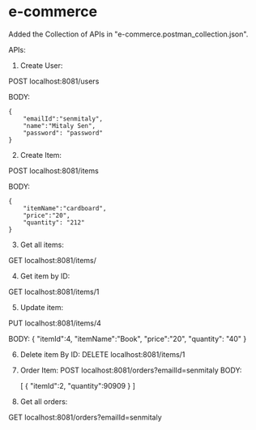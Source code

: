 # e-commerce

Added the Collection of APIs in "e-commerce.postman_collection.json".

APIs:
1. Create User:

POST localhost:8081/users

BODY:

	{
		"emailId":"senmitaly",
		"name":"Mitaly Sen",
		"password": "password"
	}
		
2. Create Item:

POST localhost:8081/items

BODY:

	{
		"itemName":"cardboard",
		"price":"20",
		"quantity": "212"
	}
		
3. Get all items:

GET localhost:8081/items/
	 
4. Get item by ID:

GET localhost:8081/items/1
	 
5. Update item:

PUT localhost:8081/items/4

BODY:
 	{
		"itemId":4,
		"itemName":"Book",
		"price":"20",
		"quantity": "40"
	}
		
6. Delete item By ID:
DELETE localhost:8081/items/1
	 
7. Order Item:
POST localhost:8081/orders?emailId=senmitaly
BODY:

	[
		{
			"itemId":2,
			"quantity":90909
		}
	]

8. Get all orders:

GET localhost:8081/orders?emailId=senmitaly
